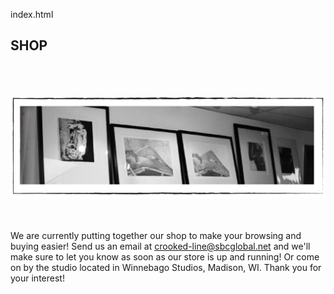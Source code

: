 index.html
<div id="artist"><h2>SHOP</h2><br></div>
  
<div id="portfolio_container"> 
<div id="portfolio_gallery"> 
<div class="blockinfo"><br>
<br>
<img src="files/Shop.jpg">   

<br><br>
We are currently putting together our shop to make your browsing and buying easier! Send us an email at
<a href="mailto:crooked-line@sbcglobal.net"> crooked-line@sbcglobal.net</a> and we'll make sure to let you know as soon as our store is up and running! Or come on by the studio located in Winnebago Studios, Madison, WI. Thank you for your interest!
<br><br><br><br><br>
</div></div>
